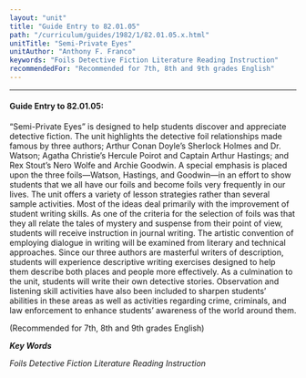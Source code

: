 ```yaml
---
layout: "unit"
title: "Guide Entry to 82.01.05"
path: "/curriculum/guides/1982/1/82.01.05.x.html"
unitTitle: "Semi-Private Eyes"
unitAuthor: "Anthony F. Franco"
keywords: "Foils Detective Fiction Literature Reading Instruction"
recommendedFor: "Recommended for 7th, 8th and 9th grades English"
---
```

<body>
<hr/>
 <h4>
  Guide Entry to 82.01.05:
 </h4>
 “Semi-Private Eyes” is designed to help students discover and appreciate detective fiction.  The unit highlights the detective foil relationships made famous by three authors; Arthur Conan Doyle’s Sherlock Holmes and Dr. Watson; Agatha Christie’s Hercule Poirot and Captain Arthur Hastings; and Rex Stout’s Nero Wolfe and Archie Goodwin.  A special emphasis is placed upon the three foils—Watson, Hastings, and Goodwin—in an effort to show students that we all have our foils and become foils very frequently in our lives.  The unit offers a variety of lesson strategies rather than several sample activities.  Most of the ideas deal primarily with the improvement of student writing skills.  As one of the criteria for the selection of foils was that they all relate the tales of mystery and suspense from their point of view, students will receive instruction in journal writing.  The artistic convention of employing dialogue in writing will be examined from literary and technical approaches.  Since our three authors are masterful writers of description, students will experience descriptive writing exercises designed to help them describe both places and people more effectively.  As a culmination to the unit, students will write their own detective stories. Observation and listening skill activities have also been included to sharpen students’ abilities in these areas as well as activities regarding crime, criminals, and law enforcement to enhance students’ awareness of the world around them.
 <p>
  (Recommended for 7th, 8th and 9th grades English)
 </p>
<p>
  <b>
   <i>
    Key Words
   </i>
  </b>
  <br/>
 </p>
 <p>
  <i>
   Foils Detective Fiction Literature Reading Instruction
  </i>
 </p>

</body>